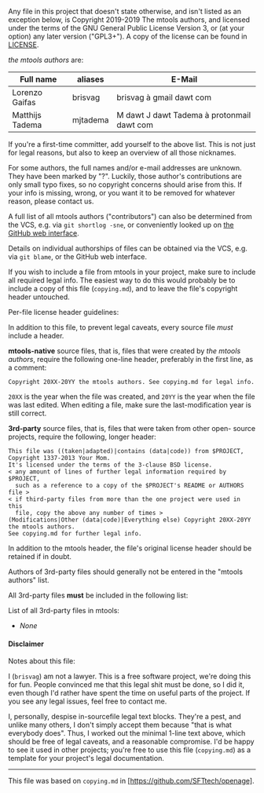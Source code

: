 Any file in this project that doesn't state otherwise, and isn't listed as an
exception below, is Copyright 2019-2019 The mtools authors, and licensed
under the terms of the GNU General Public License Version 3, or
(at your option) any later version ("GPL3+").
A copy of the license can be found in [LICENSE](LICENSE).

_the mtools authors_ are:

| Full name                   | aliases                     | E-Mail                                            |
|-----------------------------|-----------------------------|---------------------------------------------------|
| Lorenzo Gaifas              | brisvag                     | brisvag à gmail dawt com                          |
| Matthijs Tadema             | mjtadema                    | M dawt J dawt Tadema à protonmail dawt com

If you're a first-time committer, add yourself to the above list. This is not
just for legal reasons, but also to keep an overview of all those nicknames.

For some authors, the full names and/or e-mail addresses are unknown. They have
been marked by "?". Luckily, those author's contributions are only small typo
fixes, so no copyright concerns should arise from this.
If your info is missing, wrong, or you want it to be removed for whatever
reason, please contact us.

A full list of all mtools authors ("contributors") can also be determined
from the VCS, e.g. via `git shortlog -sne`, or conveniently looked up on
[the GitHub web interface](https://github.com/martinitoolspymol/mtools/graphs/contributors).

Details on individual authorships of files can be obtained via the VCS,
e.g. via `git blame`, or the GitHub web interface.

If you wish to include a file from mtools in your project, make sure to
include all required legal info. The easiest way to do this would probably
be to include a copy of this file (`copying.md`), and to leave the file's
copyright header untouched.

Per-file license header guidelines:

In addition to this file, to prevent legal caveats, every source file *must*
include a header.

**mtools-native** source files, that is, files that were created by
_the mtools authors_, require the following one-line header, preferably in
the first line, as a comment:

    Copyright 20XX-20YY the mtools authors. See copying.md for legal info.

`20XX` is the year when the file was created, and `20YY` is the year when the
file was last edited. When editing a file, make sure the last-modification year
is still correct.

**3rd-party** source files, that is, files that were taken from other open-
source projects, require the following, longer header:

    This file was ((taken|adapted)|contains (data|code)) from $PROJECT,
    Copyright 1337-2013 Your Mom.
    It's licensed under the terms of the 3-clause BSD license.
    < any amount of lines of further legal information required by $PROJECT,
      such as a reference to a copy of the $PROJECT's README or AUTHORS file >
    < if third-party files from more than the one project were used in this
      file, copy the above any number of times >
    (Modifications|Other (data|code)|Everything else) Copyright 20XX-20YY the mtools authors.
    See copying.md for further legal info.

In addition to the mtools header, the file's original license header should
be retained if in doubt.

Authors of 3rd-party files should generally not be entered in the
"mtools authors" list.

All 3rd-party files **must** be included in the following list:

List of all 3rd-party files in mtools:

- *None*

#### Disclaimer

Notes about this file:

I (`brisvag`) am not a lawyer. This is a free software project, we're doing this for
fun. People convinced me that this legal shit must be done, so I did it, even
though I'd rather have spent the time on useful parts of the project.
If you see any legal issues, feel free to contact me.

I, personally, despise in-sourcefile legal text blocks. They're a pest,
and unlike many others, I don't simply accept them because
"that is what everybody does". Thus, I worked out the minimal 1-line text above,
which should be free of legal caveats, and a reasonable compromise.
I'd be happy to see it used in other projects; you're free to use this file
(`copying.md`) as a template for your project's legal documentation.

------
This file was based on `copying.md` in [https://github.com/SFTtech/openage].
